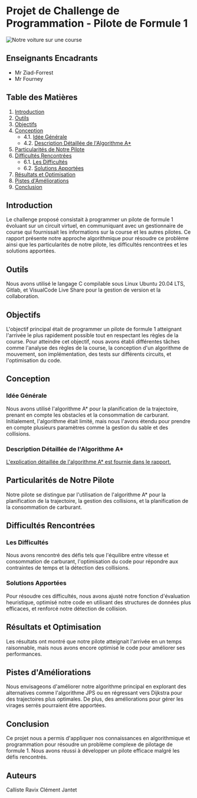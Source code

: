 # Projet de Challenge de Programmation - Pilote de Formule 1

![Notre voiture sur une course](https://github.com/Cleanz7/Picole-nationale/blob/main/raccourcis_boosts.png)

## Enseignants Encadrants
- Mr Ziad-Forrest
- Mr Fourney

## Table des Matières
1. [Introduction](#introduction)
2. [Outils](#outils)
3. [Objectifs](#objectifs)
4. [Conception](#conception)
    - 4.1. [Idée Générale](#idée-générale)
    - 4.2. [Description Détaillée de l'Algorithme A*](#description-détaillée-de-lalgorithme-a)
5. [Particularités de Notre Pilote](#particularités-de-notre-pilote)
6. [Difficultés Rencontrées](#difficultés-rencontrées)
    - 6.1. [Les Difficultés](#les-difficultés)
    - 6.2. [Solutions Apportées](#solutions-apportées)
7. [Résultats et Optimisation](#résultats-et-optimisation)
8. [Pistes d'Améliorations](#pistes-daméliorations)
9. [Conclusion](#conclusion)

## Introduction

Le challenge proposé consistait à programmer un pilote de formule 1 évoluant sur un circuit virtuel, en communiquant avec un gestionnaire de course qui fournissait les informations sur la course et les autres pilotes. Ce rapport présente notre approche algorithmique pour résoudre ce problème ainsi que les particularités de notre pilote, les difficultés rencontrées et les solutions apportées.

## Outils

Nous avons utilisé le langage C compilable sous Linux Ubuntu 20.04 LTS, Gitlab, et VisualCode Live Share pour la gestion de version et la collaboration.

## Objectifs

L'objectif principal était de programmer un pilote de formule 1 atteignant l'arrivée le plus rapidement possible tout en respectant les règles de la course. Pour atteindre cet objectif, nous avons établi différentes tâches comme l'analyse des règles de la course, la conception d'un algorithme de mouvement, son implémentation, des tests sur différents circuits, et l'optimisation du code.

## Conception

### Idée Générale

Nous avons utilisé l'algorithme A* pour la planification de la trajectoire, prenant en compte les obstacles et la consommation de carburant. Initialement, l'algorithme était limité, mais nous l'avons étendu pour prendre en compte plusieurs paramètres comme la gestion du sable et des collisions.

### Description Détaillée de l'Algorithme A*

[L'explication détaillée de l'algorithme A* est fournie dans le rapport.](#description-détaillée-de-lalgorithme-a)

## Particularités de Notre Pilote

Notre pilote se distingue par l'utilisation de l'algorithme A* pour la planification de la trajectoire, la gestion des collisions, et la planification de la consommation de carburant.

## Difficultés Rencontrées

### Les Difficultés

Nous avons rencontré des défis tels que l'équilibre entre vitesse et consommation de carburant, l'optimisation du code pour répondre aux contraintes de temps et la détection des collisions.

### Solutions Apportées

Pour résoudre ces difficultés, nous avons ajusté notre fonction d'évaluation heuristique, optimisé notre code en utilisant des structures de données plus efficaces, et renforcé notre détection de collision.

## Résultats et Optimisation

Les résultats ont montré que notre pilote atteignait l'arrivée en un temps raisonnable, mais nous avons encore optimisé le code pour améliorer ses performances.

## Pistes d'Améliorations

Nous envisageons d'améliorer notre algorithme principal en explorant des alternatives comme l'algorithme JPS ou en régressant vers Dijkstra pour des trajectoires plus optimales. De plus, des améliorations pour gérer les virages serrés pourraient être apportées.

## Conclusion

Ce projet nous a permis d'appliquer nos connaissances en algorithmique et programmation pour résoudre un problème complexe de pilotage de formule 1. Nous avons réussi à développer un pilote efficace malgré les défis rencontrés.

## Auteurs 
Calliste Ravix
Clément Jantet
